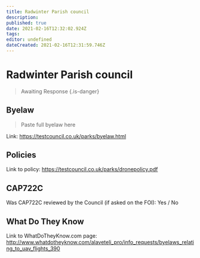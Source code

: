 ```yaml
---
title: Radwinter Parish council
description: 
published: true
date: 2021-02-16T12:32:02.924Z
tags: 
editor: undefined
dateCreated: 2021-02-16T12:31:59.746Z
---
```


# Radwinter Parish council
>  Awaiting Response
> {.is-danger}

## Byelaw
> Paste full byelaw here

Link:
https://testcouncil.co.uk/parks/byelaw.html

## Policies
Link to policy:
https://testcouncil.co.uk/parks/dronepolicy.pdf

## CAP722C

Was CAP722C reviewed by the Council (if asked on the FOI): Yes / No

## What Do They Know

Link to WhatDoTheyKnow.com page:
http://www.whatdotheyknow.com/alaveteli_pro/info_requests/byelaws_relating_to_uav_flights_390

